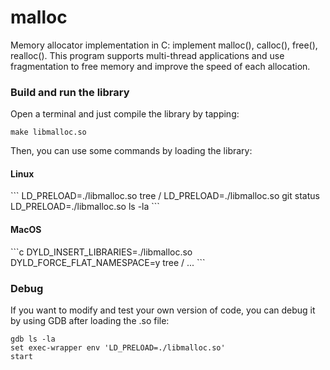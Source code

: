# malloc
Memory allocator implementation in C: implement malloc(), calloc(), free(), realloc().
This program supports multi-thread applications and use fragmentation to free memory and improve the speed of each allocation.


<h3>Build and run the library</h3>
Open a terminal and just compile the library by tapping: 

```
make libmalloc.so
```

Then, you can use some commands by loading the library:
<h4>Linux</h4>
```
LD_PRELOAD=./libmalloc.so tree /
LD_PRELOAD=./libmalloc.so git status
LD_PRELOAD=./libmalloc.so ls -la
```	

<h4>MacOS</h4>
```c
DYLD_INSERT_LIBRARIES=./libmalloc.so DYLD_FORCE_FLAT_NAMESPACE=y tree /
...
```

<h3>Debug</h3>
If you want to modify and test your own version of code, you can debug it by using GDB after loading the .so file:

```
gdb ls -la
set exec-wrapper env 'LD_PRELOAD=./libmalloc.so'
start
```
